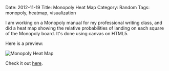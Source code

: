 Date: 2012-11-19
Title: Monopoly Heat Map
Category: Random
Tags: monopoly, heatmap, visualization

I am working on a Monopoly manual for my professional writing class, and did a
heat map showing the relative probabilities of landing on each square of the
Monopoly board. It's done using canvas on HTML5.

Here is a preview:

  ![Monopoly Heat Map][heatmap]

Check it out [here][github].

  [github]: http://jimjh.com/monopoly-heatmap/
  [heatmap]: |filename|/images/2012/11/heatmap.png 'Monopoly Heat Map'
